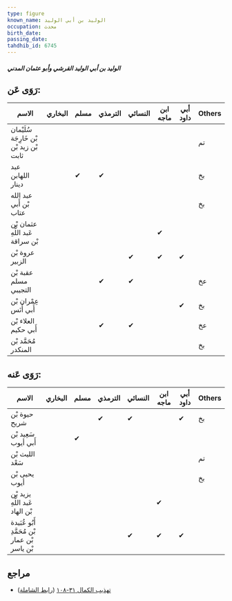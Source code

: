 ```yaml
---
type: figure
known_name: الوليد بن أبي الوليد
occupation: محدث
birth_date:
passing_date:
tahdhib_id: 6745
---
```

##### الوليد بن أبي الوليد القرشي وأبو عثمان المدني

## رَوَى عَن:
| الاسم                                   | البخاري | مسلم | الترمذي | النسائي | ابن ماجه | أبي داود | Others |
| --------------------------------------- | ------- | ---- | ------- | ------- | -------- | -------- | ------ |
| سُلَيْمان بْن خَارِجَة بْن زيد بْن ثابت |         |      |         |         |          |          | تم     |
| عبد اللهابن دينار                       |         | ✔    | ✔       |         |          |          | بخ     |
| عبد الله بْن أَبي عتاب                  |         |      |         |         |          |          | بخ     |
| عثمان بْن عَبد اللَّهِ بْن سراقة        |         |      |         |         | ✔        |          |        |
| عروة بْن الزبير                         |         |      |         | ✔       | ✔        | ✔        |        |
| عقبة بْن مسلم التجيبي                   |         |      | ✔       | ✔       |          |          | عخ     |
| عِمْران بْن أَبي أَنَس                  |         |      |         |         |          | ✔        | بخ     |
| العلاء بْن أَبي حكيم                    |         |      | ✔       | ✔       |          |          | عخ     |
| مُحَمَّد بْن المنكدر                    |         |      |         |         |          |          | بخ     |
## رَوَى عَنه:
| الاسم                                         | البخاري | مسلم | الترمذي | النسائي | ابن ماجه | أبي داود | Others |
| --------------------------------------------- | ------- | ---- | ------- | ------- | -------- | -------- | ------ |
| حيوة بْن شريح                                 |         |      | ✔       | ✔       |          | ✔        | بخ     |
| سَعِيد بْن أَبي أيوب                          |         | ✔    |         |         |          |          |        |
| الليث بْن سَعْد                               |         |      |         |         |          |          | تم     |
| يحيى بْن أيوب                                 |         |      |         |         |          |          | بخ     |
| يزيد بْن عَبد اللَّهِ بْن الهاد               |         |      |         |         | ✔        |          |        |
| أَبُو عُبَيدة بْن مُحَمَّدِ بْن عمار بْن ياسر |         |      |         | ✔       | ✔        | ✔        |        |
## مراجع
- [تهذيب الكمال ٣١-١٠٨](obsidian://open?vault=Tahdhib-al-Kamal&file=Figures/٦٧٤٥-الوليد%20بن%20أبي%20الوليد%20القرشي%20وأبو%20عثمان%20المدني) ([رابط الشاملة](https://shamela.ws/book/3722/16656))